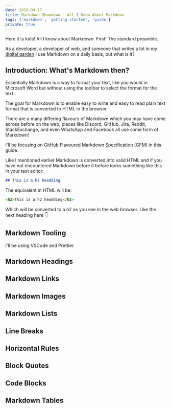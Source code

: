 ```yaml
---
date: 2020-09-17
title: Markdown Showdown - All I Know About Markdown
tags: ['markdown', 'getting started', 'guide']
private: true
---
```


Here it is kids! All I know about Markdown. First! The standard
preamble...

As a developer, a developer of web, and someone that writes a lot in
my [digital garden] I use Markdown on a daily basis, but what is it?

## Introduction: What's Markdown then?

Essentially Markdown is a way to format your text, like you would in
Microsoft Word but without using the toolbar to select the format for
the text.

The goal for Markdown is to enable easy to write and easy to read
plain text format that is converted to HTML in the browser.

There are a many differing flavours of Markdown which you may have
come across before on the web, places like Discord, GitHub, Jira,
Reddit, StackExchange, and even WhatsApp and Facebook all use some
form of Markdown!

I'll be focusing on GitHub Flavoured Markdown Specification ([GFM]) in
this guide.

Like I mentioned earlier Markdown is converted into valid HTML and if
you have not encountered Markdown before it before looks something
like this in your text editor:

```md
## This is a h2 headding
```

The equivalent in HTML will be:

```html
<h2>This is a h2 headding</h2>
```

Which will be converted to a h2 as you see in the web browser. Like
the next heading here 👇

## Markdown Tooling

I'll be using VSCode and Prettier

## Markdown Headings

## Markdown Links

## Markdown Images

## Markdown Lists

## Line Breaks

## Horizontal Rules

## Block Quotes

## Code Blocks

## Markdown Tables

<!-- Links -->

[digital garden]: https://scottspence.com/garden
[gfm]: https://github.github.com/gfm/
